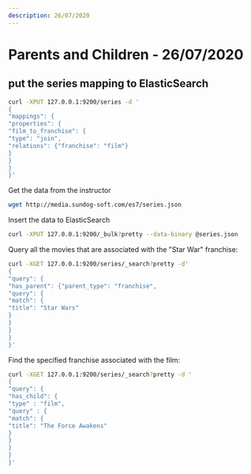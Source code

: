 ```yaml
---
description: 26/07/2020
---
```


# Parents and Children - 26/07/2020

## put the series mapping to ElasticSearch

```bash
curl -XPUT 127.0.0.1:9200/series -d '
{
"mappings": {
"properties": {
"film_to_franchise": {
"type": "join",
"relations": {"franchise": "film"}
}
}
}
}'
```

Get the data from the instructor

```bash
wget http://media.sundog-soft.com/es7/series.json
```

Insert the data to ElasticSearch

```bash
curl -XPUT 127.0.0.1:9200/_bulk?pretty --data-binary @series.json
```

Query all the movies that are associated with the "Star War" franchise:

```bash
curl -XGET 127.0.0.1:9200/series/_search?pretty -d'
{
"query": {
"has_parent": {"parent_type": "franchise",
"query": {
"match": {
"title": "Star Wars"
}
}
}
}
}'
```

Find the specified franchise associated with the film:

```bash
curl -XGET 127.0.0.1:9200/series/_search?pretty -d '
{
"query": {
"has_child": {
"type" : "film",
"query" : {
"match": {
"title": "The Force Awakens"
}
}
}
}
}'
```

